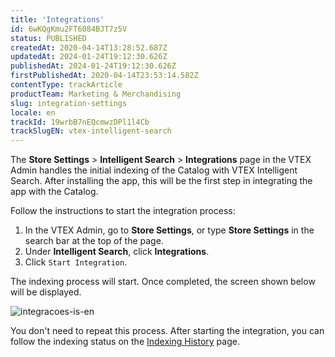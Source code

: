 ```yaml
---
title: 'Integrations'
id: 6wKQgKmu2FT6084BJT7z5V
status: PUBLISHED
createdAt: 2020-04-14T13:28:52.687Z
updatedAt: 2024-01-24T19:12:30.626Z
publishedAt: 2024-01-24T19:12:30.626Z
firstPublishedAt: 2020-04-14T23:53:14.582Z
contentType: trackArticle
productTeam: Marketing & Merchandising
slug: integration-settings
locale: en
trackId: 19wrbB7nEQcmwzDPl1l4Cb
trackSlugEN: vtex-intelligent-search
---
```


The **Store Settings** > **Intelligent Search** > **Integrations** page in the VTEX Admin handles the initial indexing of the Catalog with VTEX Intelligent Search. After installing the app, this will be the first step in integrating the app with the Catalog.

Follow the instructions to start the integration process:

1. In the VTEX Admin, go to **Store Settings**, or type **Store Settings** in the search bar at the top of the page.
2. Under **Intelligent Search**, click **Integrations**.
3. Click `Start Integration`.

The indexing process will start. Once completed, the screen shown below will be displayed.

![integracoes-is-en](//images.ctfassets.net/alneenqid6w5/3biSEYFprYPdnhQpgfpGhV/20ef33f4ff2b33fca08a777d6c3c90c2/integracoes-is-en.PNG)

You don't need to repeat this process. After starting the integration, you can follow the indexing status on the [Indexing History](https://help.vtex.com/en/tracks/vtex-intelligent-search--19wrbB7nEQcmwzDPl1l4Cb/4flMwTaQL8FRKl1YT58ezH) page.

